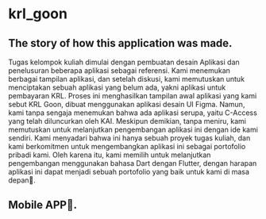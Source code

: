 # krl_goon
## The story of how this application was made.
Tugas kelompok kuliah dimulai dengan pembuatan desain Aplikasi dan penelusuran beberapa aplikasi sebagai referensi. Kami menemukan berbagai tampilan aplikasi, dan setelah diskusi, kami memutuskan untuk menciptakan sebuah aplikasi yang belum ada, yakni aplikasi untuk pembayaran KRL. Proses ini menghasilkan tampilan awal aplikasi yang kami sebut KRL Goon, dibuat menggunakan aplikasi desain UI Figma. Namun, kami tanpa sengaja menemukan bahwa ada aplikasi serupa, yaitu C-Access yang telah diluncurkan oleh KAI. Meskipun demikian, tanpa meniru, kami memutuskan untuk melanjutkan pengembangan aplikasi ini dengan ide kami sendiri. Kami menyadari bahwa ini hanya sebuah proyek tugas kuliah, dan kami berkomitmen untuk mengembangkan aplikasi ini sebagai portofolio pribadi kami. Oleh karena itu, kami memilih untuk melanjutkan pengembangan menggunakan bahasa Dart dengan Flutter, dengan harapan aplikasi ini dapat menjadi sebuah portofolio yang baik untuk kami di masa depan🚀.
## Mobile APP📱.
